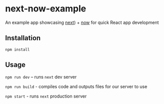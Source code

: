 # next-now-example

An example app showcasing [next](https://github.com/zeit/next.js)) + [now](https://zeit.co/now) for quick React app development

## Installation

`npm install`

## Usage

`npm run dev` – runs `next` dev server

`npm run build` - compiles code and outputs files for our server to use

`npm start` - runs `next` production server

